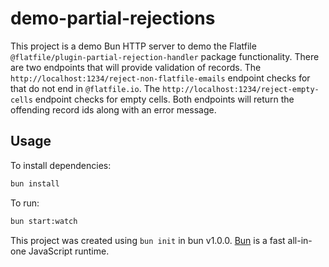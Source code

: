 # demo-partial-rejections

This project is a demo Bun HTTP server to demo the Flatfile `@flatfile/plugin-partial-rejection-handler` package functionality. There are two endpoints that will provide validation of records. The `http://localhost:1234/reject-non-flatfile-emails` endpoint checks for that do not end in `@flatfile.io`. The `http://localhost:1234/reject-empty-cells` endpoint checks for empty cells. Both endpoints will return the offending record ids along with an error message.

## Usage

To install dependencies:

```bash
bun install
```

To run:

```bash
bun start:watch
```

This project was created using `bun init` in bun v1.0.0. [Bun](https://bun.sh) is a fast all-in-one JavaScript runtime.

